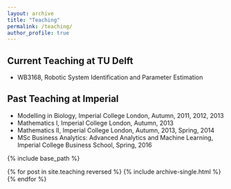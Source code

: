 ```yaml
---
layout: archive
title: "Teaching"
permalink: /teaching/
author_profile: true
---
```


## Current Teaching at TU Delft
* WB3168, Robotic System Identification and Parameter Estimation



## Past Teaching at Imperial
* Modelling in Biology, Imperial College London, Autumn, 2011, 2012, 2013
* Mathematics I, Imperial College London, Autumn, 2013
* Mathematics II, Imperial College London, Autumn, 2013, Spring, 2014
* MSc Business Analytics: Advanced Analytics and Machine Learning, Imperial College Business School, Spring, 2016



{% include base_path %}

{% for post in site.teaching reversed %}
  {% include archive-single.html %}
{% endfor %}

